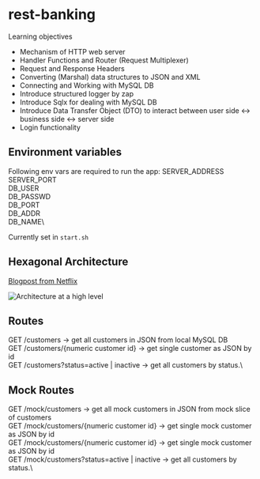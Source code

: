 # rest-banking

Learning objectives

- Mechanism of HTTP web server
- Handler Functions and Router (Request Multiplexer)
- Request and Response Headers
- Converting (Marshal) data structures to JSON and XML
- Connecting and Working with MySQL DB
- Introduce structured logger by zap
- Introduce Sqlx for dealing with MySQL DB
- Introduce Data Transfer Object (DTO) to interact between user side <-> business side <-> server side
- Login functionality

## Environment variables

Following env vars are required to run the app:
SERVER_ADDRESS\
SERVER_PORT\
DB_USER\
DB_PASSWD\
DB_PORT\
DB_ADDR\
DB_NAME\

Currently set in `start.sh`

## Hexagonal Architecture

[Blogpost from Netflix](https://netflixtechblog.com/ready-for-changes-with-hexagonal-architecture-b315ec967749)

![Architecture at a high level](https://miro.medium.com/max/1400/1*NfFzI7Z-E3ypn8ahESbDzw.png)

## Routes

GET /customers -> get all customers in JSON from local MySQL DB\
GET /customers/{numeric customer id} -> get single customer as JSON by id\
GET /customers?status=active | inactive -> get all customers by status.\

## Mock Routes

GET /mock/customers -> get all mock customers in JSON from mock slice of customers\
GET /mock/customers/{numeric customer id} -> get single mock customer as JSON by id\
GET /mock/customers/{numeric customer id} -> get single mock customer as JSON by id\
GET /mock/customers?status=active | inactive -> get all customers by status.\
